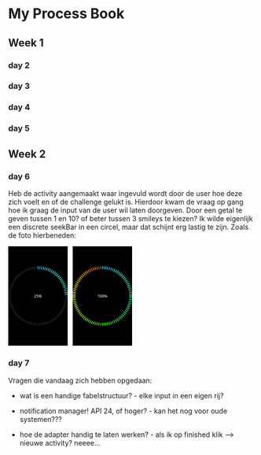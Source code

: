 # My Process Book



## Week 1
### day 2

### day 3

### day 4

### day 5


## Week 2
### day 6
Heb de activity aangemaakt waar ingevuld wordt door de user hoe deze zich voelt en of de challenge gelukt is.
Hierdoor kwam de vraag op gang hoe ik graag de input van de user wil laten doorgeven. Door een getal te geven tussen 1 en 10? of
beter tussen 3 smileys te kiezen? Ik wilde eigenlijk een discrete seekBar in een circel, maar dat schijnt erg lastig te zijn.
Zoals de foto hierbeneden:

<img src="https://github.com/Quint-Langeveld/Project/blob/master/doc/68747470733a2f2f7261772e6769746875622e636f6d2f4e6563617430722f5365656b436972636c652f6d61737465722f73616d706c652f5365656b436972636c652e706e67.png" width="50%" height="50%"/>

### day 7
Vragen die vandaag zich hebben opgedaan:
- wat is een handige fabelstructuur?
        - elke input in een eigen rij?

- notification manager! API 24, of hoger?
        - kan het nog voor oude systemen???

- hoe de adapter handig te laten werken?
        - als ik op finished klik —> nieuwe activity? neeee…

